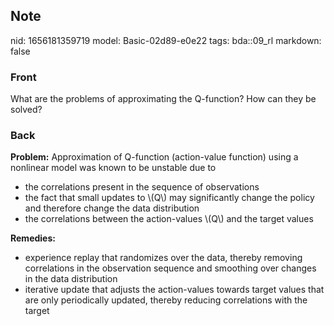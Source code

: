 ## Note
nid: 1656181359719
model: Basic-02d89-e0e22
tags: bda::09_rl
markdown: false

### Front
What are the problems of approximating the Q-function? How can they be solved?

### Back
<b>Problem:</b> Approximation of Q-function (action-value function)
using a nonlinear model was known to be unstable due to
<ul>
  <li>the correlations present in the sequence of observations
  <li>the fact that small updates to \(Q\) may significantly change
  the policy and therefore change the data distribution
  <li>the correlations between the action-values \(Q\) and the
  target values
</ul><b>Remedies:</b>
<ul>
  <li>experience replay that randomizes over the data, thereby
  removing correlations in the observation sequence and smoothing
  over changes in the data distribution
  <li>iterative update that adjusts the action-values towards
  target values that are only periodically updated, thereby
  reducing correlations with the target
</ul>
